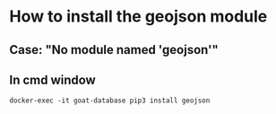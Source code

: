 # How to install the geojson module
## Case: "No module named 'geojson'"
## In cmd window
```
docker-exec -it goat-database pip3 install geojson
```
